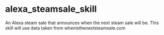 # alexa_steamsale_skill
An Alexa steam sale that announces when the next steam sale will be. This skill will use data taken from whenisthenextsteamsale.com

